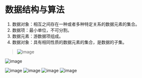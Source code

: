 # 数据结构与算法

1. 数据对象：相互之间存在一种或者多种特定关系的数据元素的集合。
2. 数据项：最小单位，不可分割。
3. 数据元素：游数据项组成。
4. 数据对象：具有相同性质的数据元素的集合，是数据的子集。
> ![image](https://user-images.githubusercontent.com/27268342/141999030-f80a7111-e85f-492f-8acb-7c99046633e3.png)

![image](https://user-images.githubusercontent.com/27268342/141999323-53ee4bb8-e737-490d-ab87-ff0116cd6a30.png)

![image](https://user-images.githubusercontent.com/27268342/141999682-bd57949f-e8ea-4bb8-aa9d-091872864422.png)
![image](https://user-images.githubusercontent.com/27268342/142000138-c42b2061-83ac-4f75-85ca-8692f80610f3.png)
![image](https://user-images.githubusercontent.com/27268342/142000466-4bf92294-5497-49e4-b4f0-451278ca46a7.png)
![image](https://user-images.githubusercontent.com/27268342/142000895-34e9bea8-b044-4a25-a921-efb14c2143b1.png)
